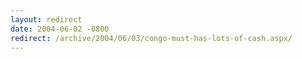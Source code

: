 ```yaml
---
layout: redirect
date: 2004-06-02 -0800
redirect: /archive/2004/06/03/congo-must-has-lots-of-cash.aspx/
---
```


